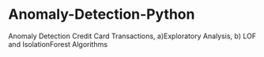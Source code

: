 # Anomaly-Detection-Python
Anomaly Detection Credit Card Transactions, a)Exploratory Analysis, b) LOF and IsolationForest Algorithms
